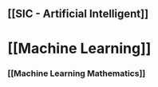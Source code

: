 
## [[SIC - Artificial Intelligent]]




# [[Machine Learning]]
### [[Machine Learning Mathematics]] 



